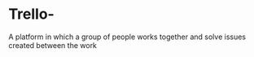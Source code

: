# Trello-
A platform in which a group of people works together and solve issues created between the work 
